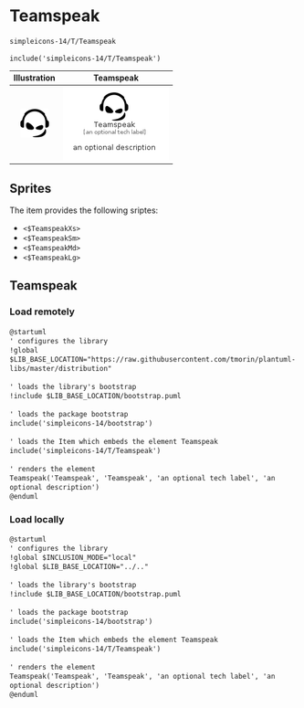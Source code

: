 # Teamspeak


```text
simpleicons-14/T/Teamspeak
```

```text
include('simpleicons-14/T/Teamspeak')
```



| Illustration | Teamspeak |
| :---: | :---: |
| ![illustration for Illustration](../../simpleicons-14/T/Teamspeak.png) | ![illustration for Teamspeak](../../simpleicons-14/T/Teamspeak.Local.png) |



## Sprites
The item provides the following sriptes:

- `<$TeamspeakXs>`
- `<$TeamspeakSm>`
- `<$TeamspeakMd>`
- `<$TeamspeakLg>`





## Teamspeak

### Load remotely
```plantuml
@startuml
' configures the library
!global $LIB_BASE_LOCATION="https://raw.githubusercontent.com/tmorin/plantuml-libs/master/distribution"

' loads the library's bootstrap
!include $LIB_BASE_LOCATION/bootstrap.puml

' loads the package bootstrap
include('simpleicons-14/bootstrap')

' loads the Item which embeds the element Teamspeak
include('simpleicons-14/T/Teamspeak')

' renders the element
Teamspeak('Teamspeak', 'Teamspeak', 'an optional tech label', 'an optional description')
@enduml
```

### Load locally
```plantuml
@startuml
' configures the library
!global $INCLUSION_MODE="local"
!global $LIB_BASE_LOCATION="../.."

' loads the library's bootstrap
!include $LIB_BASE_LOCATION/bootstrap.puml

' loads the package bootstrap
include('simpleicons-14/bootstrap')

' loads the Item which embeds the element Teamspeak
include('simpleicons-14/T/Teamspeak')

' renders the element
Teamspeak('Teamspeak', 'Teamspeak', 'an optional tech label', 'an optional description')
@enduml
```

